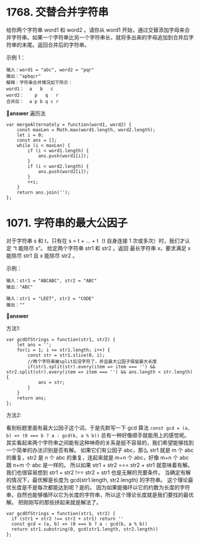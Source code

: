 # 1768. 交替合并字符串
给你两个字符串 word1 和 word2 。请你从 word1 开始，通过交替添加字母来合并字符串。如果一个字符串比另一个字符串长，就将多出来的字母追加到合并后字符串的末尾。返回合并后的字符串。

示例 1：
```
输入：word1 = "abc", word2 = "pqr"
输出："apbqcr"
解释：字符串合并情况如下所示：
word1：  a   b   c
word2：    p   q   r
合并后：  a p b q c r
```
🤔**answer**
遍历法
```
var mergeAlternately = function(word1, word2) {
    const maxLen = Math.max(word1.length, word2.length);
    let i = 0;
    const ans = [];
    while (i < maxLen) {
        if (i < word1.length) {
            ans.push(word1[i]);
        }
        if (i < word2.length) {
            ans.push(word2[i]);
        }
        ++i;
    }
    return ans.join('');
};
```
# 1071. 字符串的最大公因子
对于字符串 s 和 t，只有在 s = t + ... + t（t 自身连接 1 次或多次）时，我们才认定 “t 能除尽 s”。
给定两个字符串 str1 和 str2 。返回 最长字符串 x，要求满足 x 能除尽 str1 且 x 能除尽 str2 。

示例：
```
输入：str1 = "ABCABC", str2 = "ABC"
输出："ABC"
```
```
输入：str1 = "LEET", str2 = "CODE"
输出：""
```
🤔**answer**

方法1:
```
var gcdOfStrings = function(str1, str2) {
    let ans = '';
    for(i = 1; i <= str1.length; i++) {
        const str = str1.slice(0, i);
        //两个字符串被split后没字符了，并且最大公因子保留最大长度
        if(str1.split(str).every(item => item === '') && str2.split(str).every(item => item === '') && ans.length < str.length) {
            ans = str;
        }
    }
    return ans;
};
```
方法2:

看到标题里面有最大公因子这个词，于是先默写一下 gcd 算法
`const gcd = (a, b) => (0 === b ? a : gcd(b, a % b))`
总有一种好像顺手就能用上的感觉呢。
其实看起来两个字符串之间能有这种神奇的关系是挺不容易的，我们希望能够找到一个简单的办法识别是否有解。
如果它们有公因子 abc，那么 str1 就是 m 个 abc 的重复，str2 是 n 个 abc 的重复，连起来就是 m+n 个 abc，好像 m+n 个 abc 跟 n+m 个 abc 是一样的。
所以如果 str1 + str2 === str2 + str1 就意味着有解。
我们也很容易想到 str1 + str2 !== str2 + str1 也是无解的充要条件。
当确定有解的情况下，最优解是长度为 gcd(str1.length, str2.length) 的字符串。
这个理论最优长度是不是每次都能达到呢？是的。
因为如果能循环以它的约数为长度的字符串，自然也能够循环以它为长度的字符串，所以这个理论长度就是我们要找的最优解。
把刚刚写的那些拼起来就是解法了。

```
var gcdOfStrings = function(str1, str2) {
  if (str1 + str2 !== str2 + str1) return ''
  const gcd = (a, b) => (0 === b ? a : gcd(b, a % b))
  return str1.substring(0, gcd(str1.length, str2.length))
};
```
